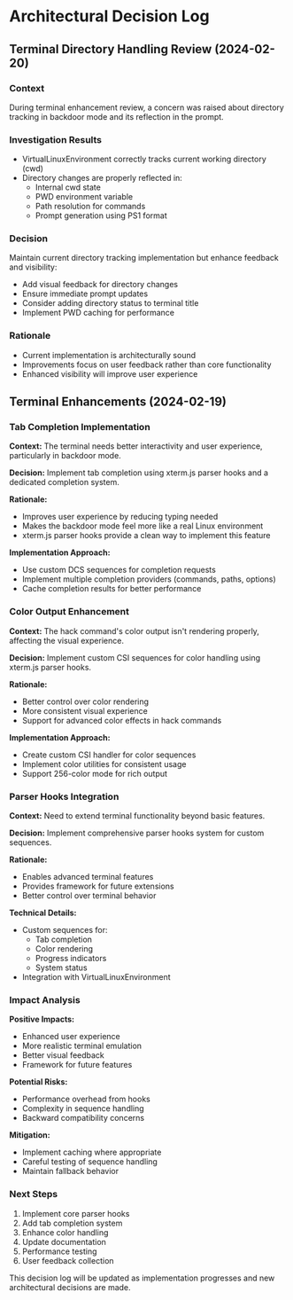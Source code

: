 # Architectural Decision Log

## Terminal Directory Handling Review (2024-02-20)

### Context
During terminal enhancement review, a concern was raised about directory tracking in backdoor mode and its reflection in the prompt.

### Investigation Results
- VirtualLinuxEnvironment correctly tracks current working directory (cwd)
- Directory changes are properly reflected in:
  - Internal cwd state
  - PWD environment variable
  - Path resolution for commands
  - Prompt generation using PS1 format

### Decision
Maintain current directory tracking implementation but enhance feedback and visibility:
- Add visual feedback for directory changes
- Ensure immediate prompt updates
- Consider adding directory status to terminal title
- Implement PWD caching for performance

### Rationale
- Current implementation is architecturally sound
- Improvements focus on user feedback rather than core functionality
- Enhanced visibility will improve user experience

## Terminal Enhancements (2024-02-19)

### Tab Completion Implementation
**Context:** The terminal needs better interactivity and user experience, particularly in backdoor mode.

**Decision:** Implement tab completion using xterm.js parser hooks and a dedicated completion system.

**Rationale:**
- Improves user experience by reducing typing needed
- Makes the backdoor mode feel more like a real Linux environment
- xterm.js parser hooks provide a clean way to implement this feature

**Implementation Approach:**
- Use custom DCS sequences for completion requests
- Implement multiple completion providers (commands, paths, options)
- Cache completion results for better performance

### Color Output Enhancement
**Context:** The hack command's color output isn't rendering properly, affecting the visual experience.

**Decision:** Implement custom CSI sequences for color handling using xterm.js parser hooks.

**Rationale:**
- Better control over color rendering
- More consistent visual experience
- Support for advanced color effects in hack commands

**Implementation Approach:**
- Create custom CSI handler for color sequences
- Implement color utilities for consistent usage
- Support 256-color mode for rich output

### Parser Hooks Integration
**Context:** Need to extend terminal functionality beyond basic features.

**Decision:** Implement comprehensive parser hooks system for custom sequences.

**Rationale:**
- Enables advanced terminal features
- Provides framework for future extensions
- Better control over terminal behavior

**Technical Details:**
- Custom sequences for:
  - Tab completion
  - Color rendering
  - Progress indicators
  - System status
- Integration with VirtualLinuxEnvironment

### Impact Analysis
**Positive Impacts:**
- Enhanced user experience
- More realistic terminal emulation
- Better visual feedback
- Framework for future features

**Potential Risks:**
- Performance overhead from hooks
- Complexity in sequence handling
- Backward compatibility concerns

**Mitigation:**
- Implement caching where appropriate
- Careful testing of sequence handling
- Maintain fallback behavior

### Next Steps
1. Implement core parser hooks
2. Add tab completion system
3. Enhance color handling
4. Update documentation
5. Performance testing
6. User feedback collection

This decision log will be updated as implementation progresses and new architectural decisions are made.
